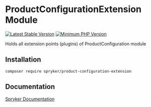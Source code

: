 # ProductConfigurationExtension Module
[![Latest Stable Version](https://poser.pugx.org/spryker/product-configuration-extension/v/stable.svg)](https://packagist.org/packages/spryker/product-configuration-extension)
[![Minimum PHP Version](https://img.shields.io/badge/php-%3E%3D%208.2-8892BF.svg)](https://php.net/)

Holds all extension points (plugins) of ProductConfiguration module

## Installation

```
composer require spryker/product-configuration-extension
```

## Documentation

[Spryker Documentation](https://docs.spryker.com)
